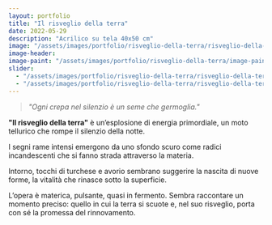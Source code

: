 ```yaml
---
layout: portfolio
title: "Il risveglio della terra"
date: 2022-05-29
description: "Acrilico su tela 40x50 cm"
image: "/assets/images/portfolio/risveglio-della-terra/risveglio-della-terra-v1.jpg"
image-header:
image-paint: "/assets/images/portfolio/risveglio-della-terra/image-paint-risveglio-della-terra-v1.jpg"
slider:
  - "/assets/images/portfolio/risveglio-della-terra/risveglio-della-terra-slide-1.jpg"
  - "/assets/images/portfolio/risveglio-della-terra/risveglio-della-terra-slide-2.jpg"
---
```

> *"Ogni crepa nel silenzio è un seme che germoglia."*

**"Il risveglio della terra"** è un’esplosione di energia primordiale, un moto tellurico che rompe il silenzio della notte. 

I segni rame intensi emergono da uno sfondo scuro come radici incandescenti che si fanno strada attraverso la materia. 

Intorno, tocchi di turchese e avorio sembrano suggerire la nascita di nuove forme, la vitalità che rinasce sotto la superficie. 

L’opera è materica, pulsante, quasi in fermento. Sembra raccontare un momento preciso: quello in cui la terra si scuote e, nel suo risveglio, porta con sé la promessa del rinnovamento.
